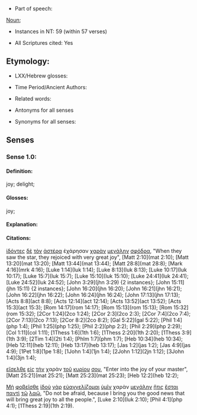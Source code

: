 * Part of speech: 

[Noun](http://ugg.readthedocs.io/en/latest/noun.html); 

* Instances in NT: 59 (within 57 verses)

* All Scriptures cited: Yes

## Etymology: 

* LXX/Hebrew glosses: 

* Time Period/Ancient Authors: 

* Related words: 

* Antonyms for all senses

* Synonyms for all senses: 

## Senses 

### Sense 1.0: 

#### Definition: 

joy; delight;

#### Glosses: 

joy;   

#### Explanation: 

#### Citations: 

[ἰδόντες](../G37080/01.md) [δὲ](../G11610/01.md) [τὸν](../G35880/01.md) [ἀστέρα](../G07920/01.md) ἐχάρησαν [χαρὰν](../G54790/01.md) [μεγάλην](../G31730/01.md) [σφόδρα](../G49700/01.md), "When they saw the star, they rejoiced with very great joy", [Matt 2:10](mat 2:10); [Matt 13:20](mat 13:20); [Matt 13:44](mat 13:44); [Matt 28:8](mat 28:8); [Mark 4:16](mrk 4:16); [Luke 1:14](luk 1:14); [Luke 8:13](luk 8:13); [Luke 10:17](luk 10:17); [Luke 15:7](luk 15:7); [Luke 15:10](luk 15:10); [Luke 24:41](luk 24:41); [Luke 24:52](luk 24:52); [John 3:29](jhn 3:29) {2 instances}; [John 15:11](jhn 15:11) {2 instances}; [John 16:20](jhn 16:20); [John 16:21](jhn 16:21); [John 16:22](jhn 16:22); [John 16:24](jhn 16:24); [John 17:13](jhn 17:13); [Acts 8:8](act 8:8); [Acts 12:14](act 12:14); [Acts 13:52](act 13:52); [Acts 15:3](act 15:3); [Rom 14:17](rom 14:17); [Rom 15:13](rom 15:13); [Rom 15:32](rom 15:32); [2Cor 1:24](2co 1:24); [2Cor 2:3](2co 2:3); [2Cor 7:4](2co 7:4); [2Cor 7:13](2co 7:13); [2Cor 8:2](2co 8:2); [Gal 5:22](gal 5:22); [Phil 1:4](php 1:4); [Phil 1:25](php 1:25); [Phil 2:2](php 2:2); [Phil 2:29](php 2:29); [Col 1:11](col 1:11); [1Thess 1:6](1th 1:6); [1Thess 2:20](1th 2:20); [1Thess 3:9](1th 3:9); [2Tim 1:4](2ti 1:4); [Phlm 1:7](phm 1:7); [Heb 10:34](heb 10:34); [Heb 12:11](heb 12:11); [Heb 13:17](heb 13:17); [Jas 1:2](jas 1:2); [Jas 4:9](jas 4:9); [1Pet 1:8](1pe 1:8); [1John 1:4](1jn 1:4); [2John 1:12](2jn 1:12);  [3John 1:4](3jn 1:4);
 

[εἴσελθε](../G15250/01.md) [εἰς](../G15190/01.md) [τὴν](../G35880/01.md) χαρὰν [τοῦ](../G35880/01.md) [κυρίου](../G29620/01.md) [σου](../G47710/01.md), "Enter into the joy of your master", [Matt 25:21](mat 25:21); [Matt 25:23](mat 25:23); [Heb 12:2](heb 12:2);  
 

[Μὴ](../G33610/01.md) [φοβεῖσθε](../G53990/01.md) [ἰδοὺ](../G37080/01.md) [γὰρ](../G10630/01.md) [εὐαγγελίζομαι](../G20970/01.md) [ὑμῖν](../G47710/01.md) χαρὰν [μεγάλην](../G31730/01.md) [ἥτις](../G37480/01.md) [ἔσται](../G99999/01.md) [παντὶ](../G39560/01.md) [τῷ](../G35880/01.md) [λαῷ](../G29920/01.md), "Do not be afraid, because I bring you the good news that will bring great joy to all the people.", [Luke 2:10](luk 2:10); [Phil 4:1](php 4:1); [1Thess 2:19](1th 2:19).  
